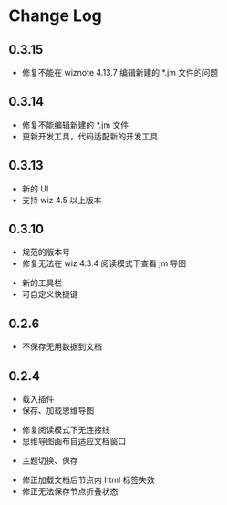 # Change Log

## 0.3.15
* 修复不能在 wiznote 4.13.7 编辑新建的 *.jm 文件的问题

## 0.3.14
* 修复不能编辑新建的 *.jm 文件
* 更新开发工具，代码适配新的开发工具

## 0.3.13
* 新的 UI
* 支持 wiz 4.5 以上版本

## 0.3.10
* 规范的版本号
* 修复无法在 wiz 4.3.4 阅读模式下查看 jm 导图
+ 新的工具栏
+ 可自定义快捷键

## 0.2.6
* 不保存无用数据到文档

## 0.2.4
+ 载入插件
+ 保存、加载思维导图
* 修复阅读模式下无连接线
* 思维导图画布自适应文档窗口
+ 主题切换、保存
* 修正加载文档后节点内 html 标签失效
* 修正无法保存节点折叠状态

